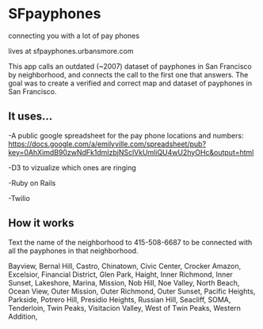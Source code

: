 SFpayphones
===========

connecting you with a lot of pay phones 

lives at sfpayphones.urbansmore.com

This app calls an outdated (~2007) dataset of payphones in San Francisco by neighborhood, and connects the call to the first one that answers. The goal was to create a verified and correct map and dataset of payphones in San Francisco.

It uses...
--------------------
-A public google spreadsheet for the pay phone locations and numbers:
https://docs.google.com/a/emilyville.com/spreadsheet/pub?key=0AhXimdB90zwNdFk1dmlzbjNSclVkUmliQU4wU2hyOHc&output=html

-D3 to vizualize which ones are ringing 

-Ruby on Rails 

-Twilio


How it works 
--------------------
Text the name of the neighborhood to 415-508-6687 to be connected with all the payphones in that neighborhood. 

Bayview,
Bernal Hill,
Castro,
Chinatown,
Civic Center,
Crocker Amazon,
Excelsior,
Financial District,
Glen Park,
Haight,
Inner Richmond,
Inner Sunset,
Lakeshore,
Marina,
Mission,
Nob Hill,
Noe Valley,
North Beach,
Ocean View,
Outer Mission,
Outer Richmond,
Outer Sunset,
Pacific Heights,
Parkside,
Potrero Hill,
Presidio Heights,
Russian Hill,
Seacliff,
SOMA,
Tenderloin,
Twin Peaks,
Visitacion Valley,
West of Twin Peaks,
Western Addition,

